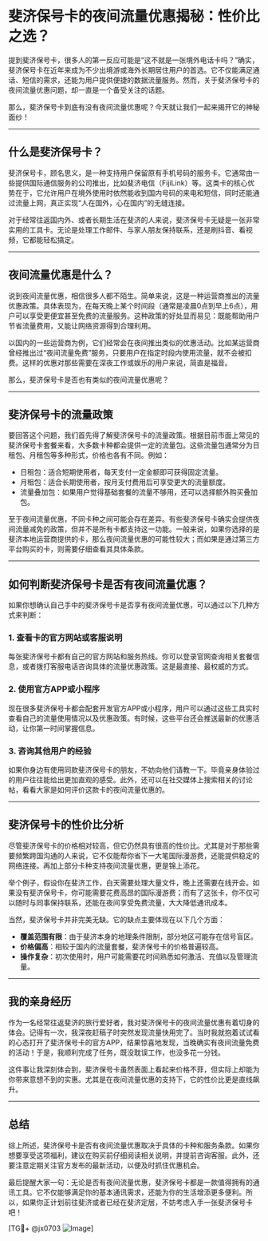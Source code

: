 # 斐济保号卡的夜间流量优惠揭秘：性价比之选？

提到斐济保号卡，很多人的第一反应可能是“这不就是一张境外电话卡吗？”确实，斐济保号卡在近年来成为不少出境游或海外长期居住用户的首选。它不仅能满足通话、短信的需求，还能为用户提供便捷的数据流量服务。然而，关于斐济保号卡的夜间流量优惠问题，却一直是一个备受关注的话题。

那么，斐济保号卡到底有没有夜间流量优惠呢？今天就让我们一起来揭开它的神秘面纱！

---

## 什么是斐济保号卡？

斐济保号卡，顾名思义，是一种支持用户保留原有手机号码的服务卡。它通常由一些提供国际通信服务的公司推出，比如斐济电信（FijiLink）等。这类卡的核心优势在于，它允许用户在境外使用时依然能收到国内号码的来电和短信，同时还能通过流量上网，真正实现“人在国外，心在国内”的无缝连接。

对于经常往返国内外、或者长期生活在斐济的人来说，斐济保号卡无疑是一张非常实用的工具卡。无论是处理工作邮件、与家人朋友保持联系，还是刷抖音、看视频，它都能轻松搞定。

---

## 夜间流量优惠是什么？

说到夜间流量优惠，相信很多人都不陌生。简单来说，这是一种运营商推出的流量优惠政策。具体表现为，在每天晚上某个时间段（通常是凌晨0点到早上6点），用户可以享受更便宜甚至免费的流量服务。这种政策的好处显而易见：既能帮助用户节省流量费用，又能让网络资源得到合理利用。

以国内的一些运营商为例，它们经常会在夜间推出类似的优惠活动。比如某运营商曾经推出过“夜间流量免费”服务，只要用户在指定时段内使用流量，就不会被扣费。这样的优惠对那些需要在深夜工作或娱乐的用户来说，简直是福音。

那么，斐济保号卡是否也有类似的夜间流量优惠呢？

---

## 斐济保号卡的流量政策

要回答这个问题，我们首先得了解斐济保号卡的流量政策。根据目前市面上常见的斐济保号卡套餐来看，大多数卡种都会提供一定的流量包。这些流量包通常分为日租包、月租包等多种形式，价格也各有不同。例如：

- 日租包：适合短期使用者，每天支付一定金额即可获得固定流量。
- 月租包：适合长期使用者，按月支付费用后可享受更大的流量额度。
- 流量叠加包：如果用户觉得基础套餐的流量不够用，还可以选择额外购买叠加包。

至于夜间流量优惠，不同卡种之间可能会存在差异。有些斐济保号卡确实会提供夜间流量减免的政策，但并不是所有卡都支持这一功能。一般来说，如果你选择的是斐济本地运营商提供的卡，那么夜间流量优惠的可能性较大；而如果是通过第三方平台购买的卡，则需要仔细查看其具体条款。

---

## 如何判断斐济保号卡是否有夜间流量优惠？

如果你想确认自己手中的斐济保号卡是否享有夜间流量优惠，可以通过以下几种方式来判断：

### 1. 查看卡的官方网站或客服说明
每张斐济保号卡都有自己的官方网站和服务热线。你可以登录官网查询相关套餐信息，或者拨打客服电话咨询具体的流量优惠政策。这是最直接、最权威的方式。

### 2. 使用官方APP或小程序
现在很多斐济保号卡都会配套开发官方APP或小程序，用户可以通过这些工具实时查看自己的流量使用情况以及优惠政策。有时候，这些平台还会推送最新的优惠活动，让你第一时间掌握信息。

### 3. 咨询其他用户的经验
如果你身边有使用同款斐济保号卡的朋友，不妨向他们请教一下。毕竟亲身体验过的用户往往能给出更加直观的感受。此外，还可以在社交媒体上搜索相关的讨论帖，看看大家是如何评价这款卡的夜间流量优惠的。

---

## 斐济保号卡的性价比分析

尽管斐济保号卡的价格相对较高，但它仍然具有很高的性价比。尤其是对于那些需要频繁跨国沟通的人来说，它不仅能帮你省下一大笔国际漫游费，还能提供稳定的网络连接。再加上部分卡种支持夜间流量优惠，更是锦上添花。

举个例子，假设你在斐济工作，白天需要处理大量文件，晚上还需要在线开会。如果没有斐济保号卡，你可能需要花费高昂的国际漫游费；而有了这张卡，你不仅可以随时与同事保持联系，还能在夜间享受免费流量，大大降低通讯成本。

当然，斐济保号卡并非完美无缺。它的缺点主要体现在以下几个方面：

- **覆盖范围有限**：由于斐济本身的地理条件限制，部分地区可能存在信号盲区。
- **价格偏高**：相较于国内的流量套餐，斐济保号卡的价格普遍较高。
- **操作复杂**：初次使用时，用户可能需要花时间熟悉如何激活、充值以及管理流量。

---

## 我的亲身经历

作为一名经常往返斐济的旅行爱好者，我对斐济保号卡的夜间流量优惠有着切身的体会。记得有一次，我深夜赶稿子时突然发现流量快用完了。当时我就抱着试试看的心态打开了斐济保号卡的官方APP，结果惊喜地发现，当晚确实有夜间流量免费的活动！于是，我顺利完成了任务，既没耽误工作，也没多花一分钱。

这件事让我深刻体会到，斐济保号卡虽然表面上看起来价格不菲，但实际上却能为你带来意想不到的实惠。尤其是在夜间流量优惠的支持下，它的性价比更是直线飙升。

---

## 总结

综上所述，斐济保号卡是否有夜间流量优惠取决于具体的卡种和服务条款。如果你想要享受这项福利，建议在购买前仔细阅读相关说明，并提前咨询客服。此外，还要注意定期关注官方发布的最新活动，以便及时抓住优惠机会。

最后提醒大家一句：无论是否有夜间流量优惠，斐济保号卡都是一款值得拥有的通讯工具。它不仅能够满足你的基本通讯需求，还能为你的生活增添更多便利。所以，如果你正计划前往斐济或者已经在斐济定居，不妨考虑入手一张斐济保号卡吧！

[TG💪+ @jx0703 ![Image](https://github.com/user-attachments/assets/dbca1d08-cadb-493c-b0ec-ad6f7a83f270)]